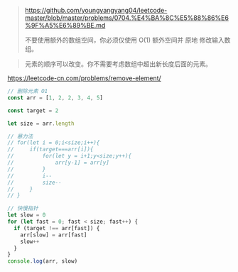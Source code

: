 > https://github.com/youngyangyang04/leetcode-master/blob/master/problems/0704.%E4%BA%8C%E5%88%86%E6%9F%A5%E6%89%BE.md
>
> 不要使用额外的数组空间，你必须仅使用 O(1) 额外空间并 原地 修改输入数组。

> 元素的顺序可以改变。你不需要考虑数组中超出新长度后面的元素。

https://leetcode-cn.com/problems/remove-element/

```js
// 删除元素 O1
const arr = [1, 2, 2, 3, 4, 5]

const target = 2

let size = arr.length

// 暴力法
// for(let i = 0;i<size;i++){
//     if(target===arr[i]){
//         for(let y = i+1;y<size;y++){
//             arr[y-1] = arr[y]
//         }
//         i--
//         size--
//     }
// }

// 快慢指针
let slow = 0
for (let fast = 0; fast < size; fast++) {
  if (target !== arr[fast]) {
    arr[slow] = arr[fast]
    slow++
  }
}
console.log(arr, slow)
```
